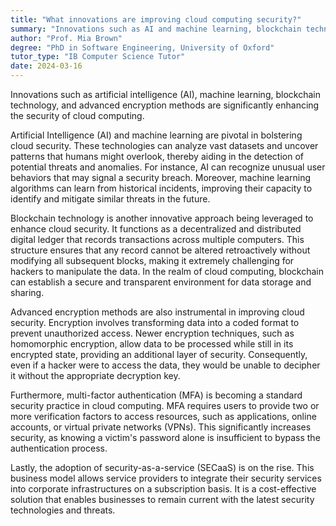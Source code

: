 ```yaml
---
title: "What innovations are improving cloud computing security?"
summary: "Innovations such as AI and machine learning, blockchain technology, and advanced encryption methods are improving cloud computing security."
author: "Prof. Mia Brown"
degree: "PhD in Software Engineering, University of Oxford"
tutor_type: "IB Computer Science Tutor"
date: 2024-03-16
---
```


Innovations such as artificial intelligence (AI), machine learning, blockchain technology, and advanced encryption methods are significantly enhancing the security of cloud computing.

Artificial Intelligence (AI) and machine learning are pivotal in bolstering cloud security. These technologies can analyze vast datasets and uncover patterns that humans might overlook, thereby aiding in the detection of potential threats and anomalies. For instance, AI can recognize unusual user behaviors that may signal a security breach. Moreover, machine learning algorithms can learn from historical incidents, improving their capacity to identify and mitigate similar threats in the future.

Blockchain technology is another innovative approach being leveraged to enhance cloud security. It functions as a decentralized and distributed digital ledger that records transactions across multiple computers. This structure ensures that any record cannot be altered retroactively without modifying all subsequent blocks, making it extremely challenging for hackers to manipulate the data. In the realm of cloud computing, blockchain can establish a secure and transparent environment for data storage and sharing.

Advanced encryption methods are also instrumental in improving cloud security. Encryption involves transforming data into a coded format to prevent unauthorized access. Newer encryption techniques, such as homomorphic encryption, allow data to be processed while still in its encrypted state, providing an additional layer of security. Consequently, even if a hacker were to access the data, they would be unable to decipher it without the appropriate decryption key.

Furthermore, multi-factor authentication (MFA) is becoming a standard security practice in cloud computing. MFA requires users to provide two or more verification factors to access resources, such as applications, online accounts, or virtual private networks (VPNs). This significantly increases security, as knowing a victim's password alone is insufficient to bypass the authentication process.

Lastly, the adoption of security-as-a-service (SECaaS) is on the rise. This business model allows service providers to integrate their security services into corporate infrastructures on a subscription basis. It is a cost-effective solution that enables businesses to remain current with the latest security technologies and threats.
    